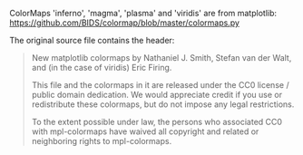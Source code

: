 ColorMaps 'inferno', 'magma', 'plasma' and 'viridis' are from matplotlib:
https://github.com/BIDS/colormap/blob/master/colormaps.py

The original source file contains the header:
    
> New matplotlib colormaps by Nathaniel J. Smith, Stefan van der Walt, and (in the case of viridis) Eric Firing.
>
> This file and the colormaps in it are released under the CC0 license / public domain dedication. We would appreciate credit if you use or redistribute these colormaps, but do not impose any legal restrictions.
>
> To the extent possible under law, the persons who associated CC0 with mpl-colormaps have waived all copyright and related or neighboring rights to mpl-colormaps.